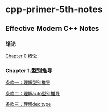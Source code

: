 # cpp-primer-5th-notes

## Effective Modern C++ Notes

### 绪论

[Chapter 0.绪论](https://github.com/sy4b/Cpp-Notes/blob/main/Effective%20C%2B%2B%20Note/Chapter%200.%20绪论.md)

### Chapter 1.型别推导

[条款一：理解型别推导](https://github.com/sy4b/Cpp-Notes/blob/main/Effective%20C%2B%2B%20Note/Rule%231%20型别推导.md)

[条款二：理解auto型别推导](https://github.com/sy4b/Cpp-Notes/blob/main/Effective%20C%2B%2B%20Note/Rule%232%20理解auto型别推导.md)

[条款三：理解decltype](https://github.com/sy4b/Cpp-Notes/blob/main/Effective%20C%2B%2B%20Note/Rule%233%20理解decltype.md)
